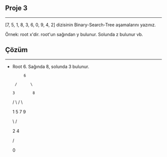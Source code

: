 ## Proje 3
--- 

[7, 5, 1, 8, 3, 6, 0, 9, 4, 2] dizisinin Binary-Search-Tree aşamalarını yazınız.

Örnek: root x'dir. root'un sağından y bulunur. Solunda z bulunur vb.

## Çözüm
---
- Root 6. Sağında 8, solunda 3 bulunur.

           6

       /      \

      3        8

     /  \     /  \

    1    5   7     9

     \  /       

     2  4

    /
    
   0   